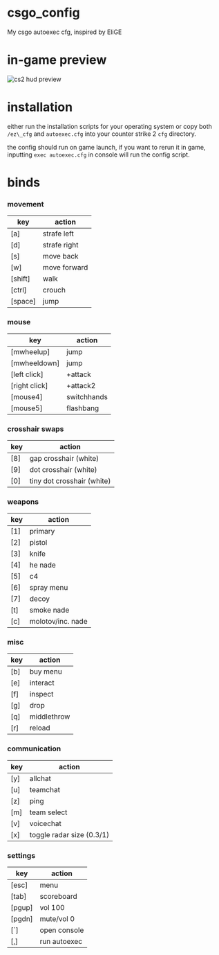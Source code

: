 # csgo_config

My csgo autoexec cfg, inspired by EliGE

# in-game preview

![cs2 hud preview](https://i.imgur.com/DFn6PNH.jpeg)

# installation 

either run the installation scripts for your operating system or copy both `/ez\_cfg` and `autoexec.cfg` into your counter strike 2 `cfg` directory.


the config should run on game launch, if you want to rerun it in game, inputting `exec autoexec.cfg` in console will run the config script.

# binds

### movement

| key | action |
| --- | ------ |
| [a] | strafe left |
| [d] | strafe right |
| [s] | move back |
| [w] | move forward |
| [shift] | walk |
| [ctrl] | crouch |
| [space] | jump |

### mouse 

| key | action |
| --- | ------ |
| [mwheelup] | jump |
| [mwheeldown] | jump |
| [left click] | +attack |
| [right click] | +attack2 |
| [mouse4] | switchhands |
| [mouse5] | flashbang |

### crosshair swaps

| key | action |
| --- | ------ |
| [8] | gap crosshair (white) |
| [9] | dot crosshair (white) |
| [0] | tiny dot crosshair (white) |

### weapons

| key | action |
| --- | ------ |
| [1] | primary |
| [2] | pistol |
| [3] | knife |
| [4] | he nade |
| [5] | c4 |
| [6] | spray menu |
| [7] | decoy |
| [t] | smoke nade |
| [c] | molotov/inc. nade |
 
### misc

| key | action |
| --- | ------ |
| [b] | buy menu |
| [e] | interact |
| [f] | inspect |
| [g] | drop |
| [q] | middlethrow |
| [r] | reload |

### communication

| key | action |
| --- | ------ |
| [y] | allchat |
| [u] | teamchat |
| [z] | ping |
| [m] | team select |
| [v] | voicechat |
| [x] | toggle radar size (0.3/1) |

### settings

| key | action |
| --- | ------ |
| [esc] | menu |
| [tab] | scoreboard |
| [pgup] | vol 100 |
| [pgdn] | mute/vol 0 |
| [`] | open console |
| [,] | run autoexec |
